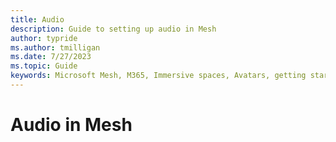```yaml
---
title: Audio 
description: Guide to setting up audio in Mesh
author: typride
ms.author: tmilligan
ms.date: 7/27/2023
ms.topic: Guide
keywords: Microsoft Mesh, M365, Immersive spaces, Avatars, getting started, documentation, features
---
```


# Audio in Mesh